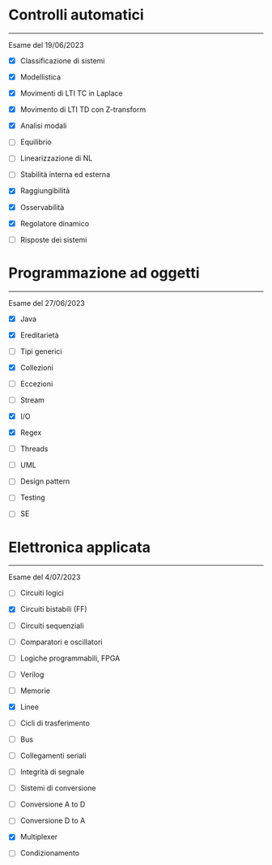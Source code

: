 # Controlli automatici
---
Esame del 19/06/2023

- [x] Classificazione di sistemi
- [x] Modellistica
- [x] Movimenti di LTI TC in Laplace
- [x] Movimento di LTI TD con Z-transform
- [x] Analisi modali
- [ ] Equilibrio
- [ ] Linearizzazione di NL
- [ ] Stabilità interna ed esterna
- [x] Raggiungibilità
- [x] Osservabilità
- [x] Regolatore dinamico
- [ ] Risposte dei sistemi


# Programmazione ad oggetti
---
Esame del 27/06/2023

- [x] Java
- [x] Ereditarietà
- [ ] Tipi generici
- [x] Collezioni
- [ ] Eccezioni
- [ ] Stream
- [x] I/O
- [x] Regex
- [ ] Threads

- [ ] UML
- [ ] Design pattern
- [ ] Testing
- [ ] SE

# Elettronica applicata
---
Esame del 4/07/2023

- [ ] Circuiti logici
- [x] Circuiti bistabili (FF)
- [ ] Circuiti sequenziali
- [ ] Comparatori e oscillatori
- [ ] Logiche programmabili, FPGA
- [ ] Verilog
- [ ] Memorie

- [x] Linee
- [ ] Cicli di trasferimento
- [ ] Bus
- [ ] Collegamenti seriali
- [ ] Integrità di segnale

- [ ] Sistemi di conversione
- [ ] Conversione A to D
- [ ] Conversione D to A
- [x] Multiplexer
- [ ] Condizionamento


